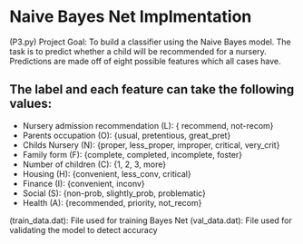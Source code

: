 # Naive Bayes Net Implmentation
(P3.py)
Project Goal: To build a classifier using the Naive Bayes model. The task is to predict whether a child will be recommended for a nursery. Predictions are made off of eight possible features which all cases have.

## The label and each feature can take the following values:
-	Nursery admission recommendation (L): { recommend, not-recom}
-	Parents occupation (O): {usual, pretentious, great_pret}
-	Childs Nursery (N): {proper, less_proper, improper, critical, very_crit}
-	Family form (F): {complete, completed, incomplete, foster}
-	Number of children (C): {1, 2, 3, more}
-	Housing (H): {convenient, less_conv, critical}
-	Finance (I): {convenient, inconv}
-	Social (S): {non-prob, slightly_prob, problematic}
-	Health (A): {recommended, priority, not_recom}

(train_data.dat): File used for training Bayes Net
(val_data.dat): File used for validating the model to detect accuracy 
